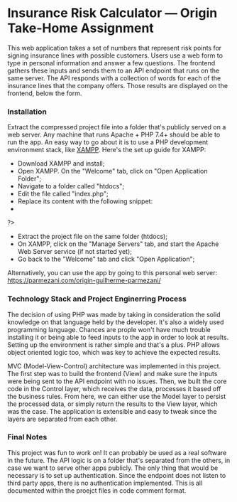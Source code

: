# Insurance Risk Calculator — Origin Take-Home Assignment
This web application takes a set of numbers that represent risk points for signing insurance lines with possible customers. Users use a web form to type in personal information and answer a few questions. The frontend gathers these inputs and sends them to an API endpoint that runs on the same server. The API responds with a collection of words for each of the insurance lines that the company offers. Those results are displayed on the frontend, below the form.

### Installation
Extract the compressed project file into a folder that's publicly served on a web server. Any machine that runs Apache + PHP 7.4+ should be able to run the app. An easy way to go about it is to use a PHP development environment stack, like [XAMPP](https://www.apachefriends.org/). Here's the set up guide for XAMPP:
- Download XAMPP and install;
- Open XAMPP. On the "Welcome" tab, click on "Open Application Folder";
- Navigate to a folder called "htdocs";
- Edit the file called "index.php";
- Replace its content with the following snippet:
- <?php
	if (!empty($_SERVER['HTTPS']) && ('on' == $_SERVER['HTTPS'])) {
		$uri = 'https://';
	} else {
		$uri = 'http://';
	}
	$uri .= $_SERVER['HTTP_HOST'];
	header('Location: '.$uri.'/origin-guilherme-parmezani/');
	exit;
?>
- Extract the project file on the same folder (htdocs);
- On XAMPP, click on the "Manage Servers" tab, and start the Apache Web Server service (if not started yet);
- Go back to the "Welcome" tab and click "Open Application";

Alternatively, you can use the app by going to this personal web server: https://parmezani.com/origin-guilherme-parmezani/

### Technology Stack and Project Enginerring Process
The decision of using PHP was made by taking in consideration the solid knowledge on that language held by the developer. It's also a widely used programming language. Chances are prople won't have much trouble installing it or being able to feed inputs to the app in order to look at results. Setting up the environment is rather simple and that's a plus. PHP allows object oriented logic too, which was key to achieve the expected results.

MVC (Model-View-Control) architecture was implemented in this project. The first step was to build the frontend (View) and make sure the inputs were being sent to the API endpoint with no issues. Then, we built the core code in the Control layer, which receives the data, processes it based off the business rules. From here, we can either use the Model layer to persist the processed data, or simply return the results to the View layer, which was the case. The application is extensible and easy to tweak since the layers are separated from each other.

### Final Notes
This project was fun to work on! It can probably be used as a real software in the future. The API logic is on a folder that's separated from the others, in case we want to serve other apps publicly. The only thing that would be necessary is to set up authentication. Since the endpoint does not listen to third party apps, there is no authentication implemented. This is all documented within the proejct files in code comment format.